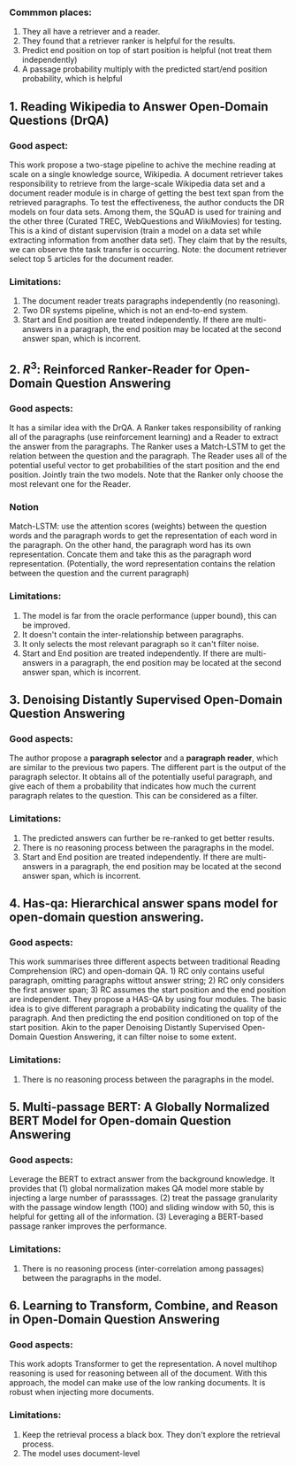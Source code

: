 
### Commmon places:
1. They all have a retriever and a reader.
2. They found that a retriever ranker is helpful for the results.
3. Predict end position on top of start position is helpful (not treat them independently)
4. A passage probability multiply with the predicted start/end position probability, which is helpful


## 1. Reading Wikipedia to Answer Open-Domain Questions (DrQA)

### Good aspect:
This work propose a two-stage pipeline to achive the mechine reading at scale on a single knowledge source, Wikipedia. A document retriever takes responsibility to retrieve from the large-scale Wikipedia data set and a document reader module is in charge of getting the best text span from the retrieved paragraphs. To test the effectiveness, the author conducts the DR models on four data sets. Among them, the SQuAD is used for training and the other three (Curated TREC, WebQuestions and WikiMovies) for testing. This is a kind of distant supervision (train a model on a data set while extracting information from another data set). They claim that by the results, we can observe thte task transfer is occurring. Note: the document retriever select top 5 articles for the document reader.
### Limitations:
1. The document reader treats paragraphs independently (no reasoning).
2. Two DR systems pipeline, which is not an end-to-end system.
3. Start and End position are treated independently. If there are multi-answers in a paragraph, the end position may be located at the second answer span, which is incorrent.

## 2. $R^3$: Reinforced Ranker-Reader for Open-Domain Question Answering

### Good aspects:
It has a similar idea with the DrQA. A Ranker takes responsibility of ranking all of the paragraphs (use reinforcement learning) and a Reader to extract the answer from the paragraphs. The Ranker uses a Match-LSTM to get the relation between the question and the paragraph. The Reader uses all of the potential useful vector to get probabilities of the start position and the end position. Jointly train the two models. Note that the Ranker only choose the most relevant one for the Reader.

### Notion
Match-LSTM: use the attention scores (weights) between the question words and the paragraph words to get the representation of each word in the paragraph. On the other hand, the paragraph word has its own representation. Concate them and take this as the paragraph word representation. (Potentially, the word representation contains the relation between the question and the current paragraph)
### Limitations:
1. The model is far from the oracle performance (upper bound), this can be improved.
2. It doesn't contain the inter-relationship between paragraphs.
3. It only selects the most relevant paragraph so it can't filter noise.
4. Start and End position are treated independently. If there are multi-answers in a paragraph, the end position may be located at the second answer span, which is incorrent.

## 3. Denoising Distantly Supervised Open-Domain Question Answering

### Good aspects:
The author propose a **paragraph selector** and a **paragraph reader**, which are similar to the previous two papers. The different part is the output of the paragraph selector. It obtains all of the potentially useful paragraph, and give each of them a probability that indicates how much the current paragraph relates to the question. This can be considered as a filter. 

### Limitations:
1. The predicted answers can further be re-ranked to get better results.
2. There is no reasoning process between the paragraphs in the model.
3. Start and End position are treated independently. If there are multi-answers in a paragraph, the end position may be located at the second answer span, which is incorrent.

## 4. Has-qa: Hierarchical answer spans model for open-domain question answering. 

### Good aspects:
This work summarises three different aspects between traditional Reading Comprehension (RC) and open-domain QA. 1) RC only contains useful paragraph, omitting paragraphs wittout answer string; 2) RC only considers the first answer span; 3) RC assumes the start position and the end position are independent. They propose a HAS-QA by using four modules. The basic idea is to give different paragraph a probability indicating the quality of the paragraph. And then predicting the end position conditioned on top of the start position. Akin to the paper Denoising Distantly Supervised Open-Domain Question Answering, it can filter noise to some extent.
### Limitations:
1. There is no reasoning process between the paragraphs in the model.

## 5. Multi-passage BERT: A Globally Normalized BERT Model for Open-domain Question Answering

### Good aspects:
Leverage the BERT to extract answer from the background knowledge. It provides that (1) global normalization makes QA model more stable by injecting a large number of parasssages. (2) treat the passage granularity with the passage window length (100) and sliding window with 50, this is helpful for getting all of the information. (3) Leveraging a BERT-based passage ranker improves the performance.
### Limitations:
1. There is no reasoning process (inter-correlation among passages) between the paragraphs in the model.

## 6. Learning to Transform, Combine, and Reason in Open-Domain Question Answering

### Good aspects:
This work adopts Transformer to get the representation. A novel multihop reasoning is used for reasoning between all of the document. With this approach, the model can make use of the low ranking documents. It is robust when injecting more documents.

### Limitations:
1. Keep the retrieval process a black box. They don't explore the retrieval process.
2. The model uses document-level
<!--stackedit_data:
eyJoaXN0b3J5IjpbLTE3MDU5OTUzMTgsMjI2MzUzNTQ4LDEyMT
EzMDgzNzcsNDYxNTQ5NzQ4LDE3MTE2NTY5MCwxNzk2NDY4NzEw
LC0xNjcxMDYxNCwtOTMxOTIyNjg3LDE0MjU3NDc3NjQsNzQ1Mj
AyNzc4LDE1MjYxNjk2NjksLTE0NTg0Mjk5MzldfQ==
-->